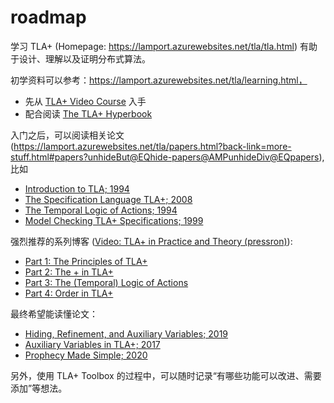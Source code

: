 # roadmap

学习 TLA+ (Homepage: https://lamport.azurewebsites.net/tla/tla.html)
有助于设计、理解以及证明分布式算法。

初学资料可以参考：https://lamport.azurewebsites.net/tla/learning.html，
- 先从 [TLA+ Video Course](https://lamport.azurewebsites.net/video/videos.html) 入手
- 配合阅读 [The TLA+ Hyperbook](https://lamport.azurewebsites.net/tla/hyperbook.html)

入门之后，可以阅读相关论文 (https://lamport.azurewebsites.net/tla/papers.html?back-link=more-stuff.html#papers?unhideBut@EQhide-papers@AMPunhideDiv@EQpapers), 比如
- [Introduction to TLA; 1994](http://lamport.azurewebsites.net/pubs/intro-to-tla.pdf)
- [The Specification Language TLA+; 2008](http://lamport.azurewebsites.net/pubs/commentary-web.pdf)
- [The Temporal Logic of Actions; 1994](http://lamport.azurewebsites.net/pubs/lamport-actions.pdf)
- [Model Checking TLA+ Specifications; 1999](http://lamport.azurewebsites.net/pubs/yuanyu-model-checking.pdf)

强烈推荐的系列博客 
([Video: TLA+ in Practice and Theory (pressron)](https://pron.github.io/posts/tlaplus-curryon-talk)):
- [Part 1: The Principles of TLA+](https://pron.github.io/posts/tlaplus_part1)
- [Part 2: The + in TLA+](https://pron.github.io/posts/tlaplus_part2)
- [Part 3: The (Temporal) Logic of Actions](https://pron.github.io/posts/tlaplus_part3)
- [Part 4: Order in TLA+](https://pron.github.io/posts/tlaplus_part4)

最终希望能读懂论文：
- [Hiding, Refinement, and Auxiliary Variables; 2019](https://lamport.azurewebsites.net/tla/hiding-and-refinement.pdf)
- [Auxiliary Variables in TLA+; 2017](http://lamport.azurewebsites.net/pubs/auxiliary.pdf)
- [Prophecy Made Simple; 2020](http://lamport.azurewebsites.net/pubs/simple.pdf)

另外，使用 TLA+ Toolbox 的过程中，可以随时记录“有哪些功能可以改进、需要添加”等想法。